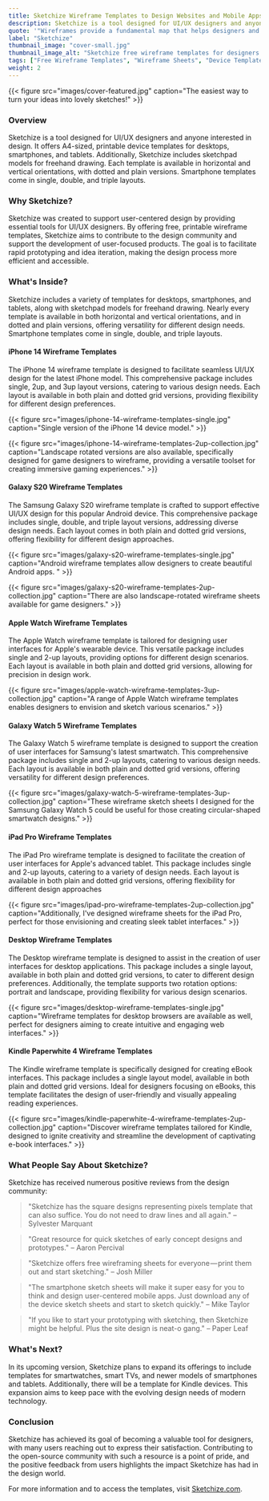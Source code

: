 ```yaml
---
title: Sketchize Wireframe Templates to Design Websites and Mobile Apps
description: Sketchize is a tool designed for UI/UX designers and anyone interested in design. It offers A4-sized, printable device templates for desktops, smartphones, and tablets.
quote: '"Wireframes provide a fundamental map that helps designers and stakeholders visualize the structure of a website or application." - Nick Finck'
label: "Sketchize"
thumbnail_image: "cover-small.jpg"
thumbnail_image_alt: "Sketchize free wireframe templates for designers."
tags: ["Free Wireframe Templates", "Wireframe Sheets", "Device Templates for Wireframe", "Wireframe Templates for UX Design", "Mobile Wireframe Sheets", "iPhone Wireframe Sheets", "iPhone Wireframe Templates", "iPad Wireframe Templates", "Smart Watch Wireframe Templates", "Kindle Wireframe Templates", "Smartphone Wireframe Templates", "Free Wireframe Sheets", "Wireframe Sketching Sheets"]
weight: 2
---
```


{{< figure 
    src="images/cover-featured.jpg"
    caption="The easiest way to turn your ideas into lovely sketches!" >}}

### Overview
Sketchize is a tool designed for UI/UX designers and anyone interested in design. It offers A4-sized, printable device templates for desktops, smartphones, and tablets. Additionally, Sketchize includes sketchpad models for freehand drawing. Each template is available in horizontal and vertical orientations, with dotted and plain versions. Smartphone templates come in single, double, and triple layouts.

### Why Sketchize?
Sketchize was created to support user-centered design by providing essential tools for UI/UX designers. By offering free, printable wireframe templates, Sketchize aims to contribute to the design community and support the development of user-focused products. The goal is to facilitate rapid prototyping and idea iteration, making the design process more efficient and accessible.

### What's Inside?
Sketchize includes a variety of templates for desktops, smartphones, and tablets, along with sketchpad models for freehand drawing. Nearly every template is available in both horizontal and vertical orientations, and in dotted and plain versions, offering versatility for different design needs. Smartphone templates come in single, double, and triple layouts.

#### iPhone 14 Wireframe Templates
The iPhone 14 wireframe template is designed to facilitate seamless UI/UX design for the latest iPhone model. This comprehensive package includes single, 2up, and 3up layout versions, catering to various design needs. Each layout is available in both plain and dotted grid versions, providing flexibility for different design preferences.

{{< figure 
    src="images/iphone-14-wireframe-templates-single.jpg"
    caption="Single version of the iPhone 14 device model." >}}

{{< figure 
    src="images/iphone-14-wireframe-templates-2up-collection.jpg"
    caption="Landscape rotated versions are also available, specifically designed for game designers to wireframe, providing a versatile toolset for creating immersive gaming experiences." >}}

#### Galaxy S20 Wireframe Templates
The Samsung Galaxy S20 wireframe template is crafted to support effective UI/UX design for this popular Android device. This comprehensive package includes single, double, and triple layout versions, addressing diverse design needs. Each layout comes in both plain and dotted grid versions, offering flexibility for different design approaches.

{{< figure 
    src="images/galaxy-s20-wireframe-templates-single.jpg"
    caption="Android wireframe templates allow designers to create beautiful Android apps. " >}}

{{< figure 
    src="images/galaxy-s20-wireframe-templates-2up-collection.jpg"
    caption="There are also landscape-rotated wireframe sheets available for game designers." >}}

#### Apple Watch Wireframe Templates
The Apple Watch wireframe template is tailored for designing user interfaces for Apple's wearable device. This versatile package includes single and 2-up layouts, providing options for different design scenarios. Each layout is available in both plain and dotted grid versions, allowing for precision in design work.

{{< figure 
    src="images/apple-watch-wireframe-templates-3up-collection.jpg"
    caption="A range of Apple Watch wireframe templates enables designers to envision and sketch various scenarios." >}}

#### Galaxy Watch 5 Wireframe Templates
The Galaxy Watch 5 wireframe template is designed to support the creation of user interfaces for Samsung's latest smartwatch. This comprehensive package includes single and 2-up layouts, catering to various design needs. Each layout is available in both plain and dotted grid versions, offering versatility for different design preferences.

{{< figure 
    src="images/galaxy-watch-5-wireframe-templates-3up-collection.jpg"
    caption="These wireframe sketch sheets I designed for the Samsung Galaxy Watch 5 could be useful for those creating circular-shaped smartwatch designs." >}}

#### iPad Pro Wireframe Templates
The iPad Pro wireframe template is designed to facilitate the creation of user interfaces for Apple's advanced tablet. This package includes single and 2-up layouts, catering to a variety of design needs. Each layout is available in both plain and dotted grid versions, offering flexibility for different design approaches

{{< figure 
    src="images/ipad-pro-wireframe-templates-2up-collection.jpg"
    caption="Additionally, I've designed wireframe sheets for the iPad Pro, perfect for those envisioning and creating sleek tablet interfaces." >}}

#### Desktop Wireframe Templates
The Desktop wireframe template is designed to assist in the creation of user interfaces for desktop applications. This package includes a single layout, available in both plain and dotted grid versions, to cater to different design preferences. Additionally, the template supports two rotation options: portrait and landscape, providing flexibility for various design scenarios.

{{< figure 
    src="images/desktop-wireframe-templates-single.jpg"
    caption="Wireframe templates for desktop browsers are available as well, perfect for designers aiming to create intuitive and engaging web interfaces." >}}

#### Kindle Paperwhite 4 Wireframe Templates
The Kindle wireframe template is specifically designed for creating eBook interfaces. This package includes a single layout model, available in both plain and dotted grid versions. Ideal for designers focusing on eBooks, this template facilitates the design of user-friendly and visually appealing reading experiences.

{{< figure 
    src="images/kindle-paperwhite-4-wireframe-templates-2up-collection.jpg"
    caption="Discover wireframe templates tailored for Kindle, designed to ignite creativity and streamline the development of captivating e-book interfaces." >}}

### What People Say About Sketchize?
Sketchize has received numerous positive reviews from the design community:

> "Sketchize has the square designs representing pixels template that can also suffice. You do not need to draw lines and all again." – Sylvester Marquant

> "Great resource for quick sketches of early concept designs and prototypes." – Aaron Percival

> "Sketchize offers free wireframing sheets for everyone — print them out and start sketching." – Josh Miller

> "The smartphone sketch sheets will make it super easy for you to think and design user-centered mobile apps. Just download any of the device sketch sheets and start to sketch quickly." – Mike Taylor

> "If you like to start your prototyping with sketching, then Sketchize might be helpful. Plus the site design is neat-o gang." – Paper Leaf

### What's Next?
In its upcoming version, Sketchize plans to expand its offerings to include templates for smartwatches, smart TVs, and newer models of smartphones and tablets. Additionally, there will be a template for Kindle devices. This expansion aims to keep pace with the evolving design needs of modern technology.

### Conclusion
Sketchize has achieved its goal of becoming a valuable tool for designers, with many users reaching out to express their satisfaction. Contributing to the open-source community with such a resource is a point of pride, and the positive feedback from users highlights the impact Sketchize has had in the design world.

For more information and to access the templates, visit [Sketchize.com](https://www.sketchize.com/).